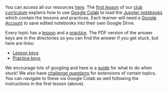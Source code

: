 You can access all our resources [here](https://github.com/GWC-DCMB/GWC-DCMB). 
The [first lesson](https://github.com/GWC-DCMB/ClubCurriculum/blob/master/Lessons/Lesson01_Jupyter-Setup.md) of our [club curriculum](https://github.com/GWC-DCMB/ClubCurriculum) explains how to use [Google Colab](https://colab.research.google.com) to load the [Jupyter notebooks](https://jupyter.org) which contain the lessons and practices. Each learner will need a [Google Account](https://support.google.com/accounts/answer/27441?hl=en) to save edited notebooks into their own Google Drive.

Every topic has a [lesson](https://github.com/GWC-DCMB/ClubCurriculum/tree/master/Lessons) and a [practice](https://github.com/GWC-DCMB/ClubCurriculum/tree/master/Practices). The PDF version of the answer keys are in the directories so you can find the answer if you get stuck, but here are links: 
- [Lesson keys](https://github.com/GWC-DCMB/ClubCurriculum/tree/master/Lessons/_Keys/pdf)
- [Practice keys](https://github.com/GWC-DCMB/ClubCurriculum/tree/master/Practices/_Keys/pdf)

We encourage lots of googling and here is a [guide](https://github.com/GWC-DCMB/GWC-DCMB/blob/master/troubleshooting-checklist.md) for what to do when stuck!
We also have [challenge questions](https://github.com/GWC-DCMB/challengeQuestions/tree/master/questions) for extensions of certain topics. You can navigate to these via Google Colab as well following the instructions in the first lesson (above).
